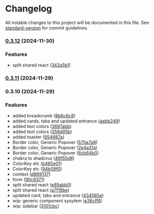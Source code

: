 # Changelog

All notable changes to this project will be documented in this file. See [standard-version](https://github.com/conventional-changelog/standard-version) for commit guidelines.

### [0.3.12](https://github.com/returfs/marketplace_external/compare/v0.3.11...v0.3.12) (2024-11-30)


### Features

* split shared react ([342a5b1](https://github.com/returfs/marketplace_external/commit/342a5b1b7de790396059868f9f7970d809f2ce32))

### [0.3.11](https://github.com/returfs/marketplace_external/compare/v0.3.10...v0.3.11) (2024-11-29)

### 0.3.10 (2024-11-29)


### Features

* added breadcrumb ([8b6c6c8](https://github.com/returfs/marketplace_external/commit/8b6c6c8a83beb430e55404fc4881f8d0646c8f07))
* added cards, tabs and updated entrance ([aebb249](https://github.com/returfs/marketplace_external/commit/aebb249e90cf428832e954a09ef1512b06836b33))
* added text colors ([3687abb](https://github.com/returfs/marketplace_external/commit/3687abb7f3b21e9e03074976f3682edc445121d2))
* added text colors ([358d95b](https://github.com/returfs/marketplace_external/commit/358d95b962042c1f74f377e728f8e3f891d76db5))
* added toaster ([654687a](https://github.com/returfs/marketplace_external/commit/654687a94c2a18b0a71f5acd509154d0d35adfc9))
* Border color, Generic Popover ([570a7a9](https://github.com/returfs/marketplace_external/commit/570a7a9ebeda22e99dec97360db7267674483fbe))
* Border color, Generic Popover ([2e4a31a](https://github.com/returfs/marketplace_external/commit/2e4a31a326f0315dfd36bf28b114096ba4a83193))
* Border color, Generic Popover ([6cb64b0](https://github.com/returfs/marketplace_external/commit/6cb64b0e549844ebb8faf85491d4ffbcc024775b))
* chakra to shadcnui ([49f55d8](https://github.com/returfs/marketplace_external/commit/49f55d8ab90f08a5f7c63dd03bc520509653e8be))
* ColorKey etc ([b485e01](https://github.com/returfs/marketplace_external/commit/b485e01096d9cb78680844c809047cd3ee54209b))
* ColorKey etc ([94b09f0](https://github.com/returfs/marketplace_external/commit/94b09f042fdd461c71a88ba0c5756ea0876e07f4))
* context ([d869137](https://github.com/returfs/marketplace_external/commit/d869137d94d4cc6aed526b280a985baa2b594e1a))
* form ([90c9371](https://github.com/returfs/marketplace_external/commit/90c9371a2504c8d619ca291aa93ab00aa14d9e8b))
* split shared react ([e85abb0](https://github.com/returfs/marketplace_external/commit/e85abb00bead69a6797cea193a9df4c0117079ec))
* split shared react ([a7f19be](https://github.com/returfs/marketplace_external/commit/a7f19be531ef66d1a538febe79b85b88ea0c1f3e))
* updated card, tabs and entrance ([434565e](https://github.com/returfs/marketplace_external/commit/434565e859b60ffa134bc4752a11bb2f3d15e362))
* wip: generic component sysytem ([e36cff6](https://github.com/returfs/marketplace_external/commit/e36cff6c563a81e4bef00ccc93261380e8b0bbe1))
* wip: sidebar ([3101cbc](https://github.com/returfs/marketplace_external/commit/3101cbcad9da389084f5ff722554d0c3f16f19bb))
